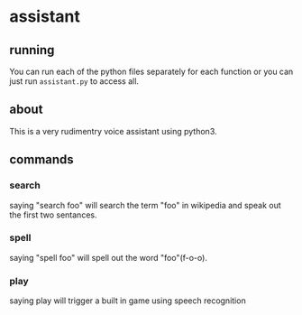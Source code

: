 # assistant

## running
You can run each of the python files separately for each function or you can just run `assistant.py` to access all.

## about
This is a very rudimentry voice assistant using python3.

## commands

### search

saying "search foo" will search the term "foo" in wikipedia and speak out the first two sentances.

### spell

saying "spell foo" will spell out the word "foo"(f-o-o).

### play

saying play will trigger a built in game using speech recognition
